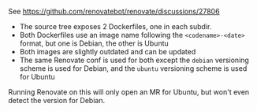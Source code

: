 See https://github.com/renovatebot/renovate/discussions/27806

- The source tree exposes 2 Dockerfiles, one in each subdir.
- Both Dockerfiles use an image name following the `<codename>-<date>` format, but one is Debian, the other is Ubuntu
- Both images are slightly outdated and can be updated
- The same Renovate conf is used for both except the `debian` versioning scheme is used for Debian, and the `ubuntu` versioning scheme is used for Ubuntu

Running Renovate on this will only open an MR for Ubuntu, but won't even detect the version for Debian.
